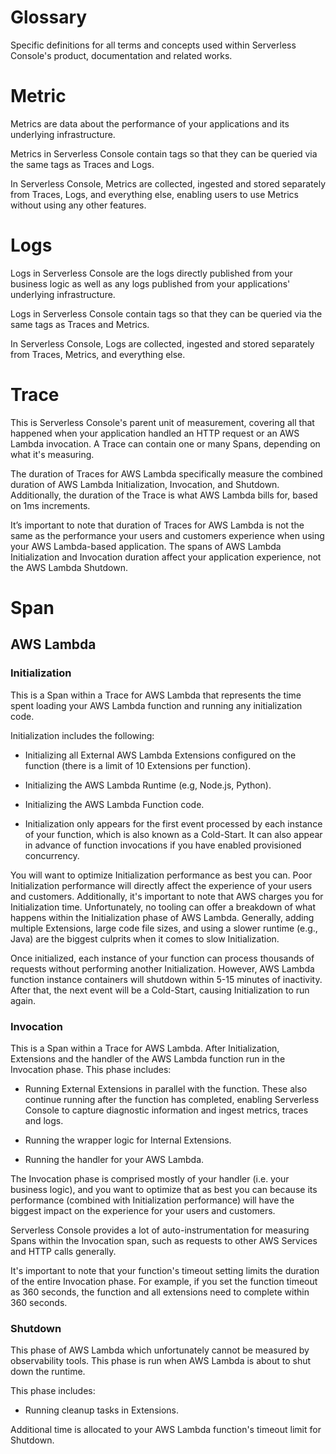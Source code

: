 # Glossary

Specific definitions for all terms and concepts used within Serverless Console's product, documentation and related works.

# Metric

Metrics are data about the performance of your applications and its underlying infrastructure.

Metrics in Serverless Console contain tags so that they can be queried via the same tags as Traces and Logs.

In Serverless Console, Metrics are collected, ingested and stored separately from Traces, Logs, and everything else, enabling users to use Metrics without using any other features.

# Logs

Logs in Serverless Console are the logs directly published from your business logic as well as any logs published from your applications' underlying infrastructure.

Logs in Serverless Console contain tags so that they can be queried via the same tags as Traces and Metrics.

In Serverless Console, Logs are collected, ingested and stored separately from Traces, Metrics, and everything else.

# Trace

This is Serverless Console's parent unit of measurement, covering all that happened when your application handled an HTTP request or an AWS Lambda invocation.  A Trace can contain one or many Spans, depending on what it's measuring.

The duration of Traces for AWS Lambda specifically measure the combined duration of AWS Lambda Initialization, Invocation, and Shutdown. Additionally, the duration of the Trace is what AWS Lambda bills for, based on 1ms increments.

It’s important to note that duration of Traces for AWS Lambda is not the same as the performance your users and customers experience when using your AWS Lambda-based application.  The spans of AWS Lambda Initialization and Invocation duration affect your application experience, not the AWS Lambda Shutdown.

# Span

## AWS Lambda

### Initialization

This is a Span within a Trace for AWS Lambda that represents the time spent loading your AWS Lambda function and running any initialization code.

Initialization includes the following:

* Initializing all External AWS Lambda Extensions configured on the function (there is a limit of 10 Extensions per function).

* Initializing the AWS Lambda Runtime (e.g, Node.js, Python).

* Initializing the AWS Lambda Function code.

* Initialization only appears for the first event processed by each instance of your function, which is also known as a Cold-Start. It can also appear in advance of function invocations if you have enabled provisioned concurrency.

You will want to optimize Initialization performance as best you can. Poor Initialization performance will directly affect the experience of your users and customers. Additionally, it's important to note that AWS charges you for Initialization time. Unfortunately, no tooling can offer a breakdown of what happens within the Initialization phase of AWS Lambda. Generally, adding multiple Extensions, large code file sizes, and using a slower runtime (e.g., Java) are the biggest culprits when it comes to slow Initialization.

Once initialized, each instance of your function can process thousands of requests without performing another Initialization. However, AWS Lambda function instance containers will shutdown within 5-15 minutes of inactivity. After that, the next event will be a Cold-Start, causing Initialization to run again.

### Invocation  

This is a Span within a Trace for AWS Lambda.  After Initialization, Extensions and the handler of the AWS Lambda function run in the Invocation phase. This phase includes:

* Running External Extensions in parallel with the function. These also continue running after the function has completed, enabling Serverless Console to capture diagnostic information and ingest metrics, traces and logs.

* Running the wrapper logic for Internal Extensions.

* Running the handler for your AWS Lambda.

The Invocation phase is comprised mostly of your handler (i.e. your business logic), and you want to optimize that as best you can because its performance (combined with Initialization performance) will have the biggest impact on the experience for your users and customers.

Serverless Console provides a lot of auto-instrumentation for measuring Spans within the Invocation span, such as requests to other AWS Services and HTTP calls generally.

It's important to note that your function's timeout setting limits the duration of the entire Invocation phase. For example, if you set the function timeout as 360 seconds, the function and all extensions need to complete within 360 seconds.

### Shutdown

This phase of AWS Lambda which unfortunately cannot be measured by observability tools.  This phase is run when AWS Lambda is about to shut down the runtime.

This phase includes:

* Running cleanup tasks in Extensions.

Additional time is allocated to your AWS Lambda function's timeout limit for Shutdown.
